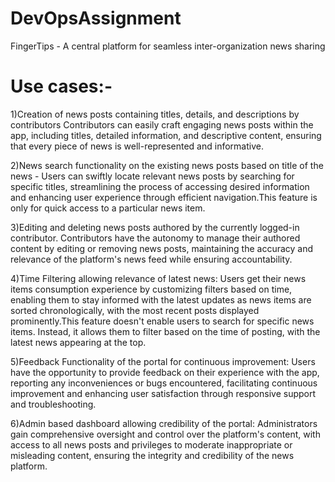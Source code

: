 # DevOpsAssignment

FingerTips -  A central platform for seamless inter-organization news sharing

# Use cases:-

1)Creation of news posts containing titles, details, and descriptions by contributors Contributors can easily craft engaging news posts within the app, including titles, detailed information, and descriptive content, ensuring that every piece of news is well-represented and informative.

2)News search functionality on the existing news posts based on title of the news - Users can swiftly locate relevant news posts by searching for specific titles, streamlining the process of accessing desired information and enhancing user experience through efficient navigation.This feature is only for quick access to a particular news item.

3)Editing and deleting news posts authored by the currently logged-in contributor. Contributors have the autonomy to manage their authored content by editing or removing news posts, maintaining the accuracy and relevance of the platform's news feed while ensuring accountability.

4)Time Filtering allowing relevance of latest news: Users get their news items consumption experience by customizing filters based on time, enabling them to stay informed with the latest updates as news items are sorted chronologically, with the most recent posts displayed prominently.This feature doesn't enable users to search for specific news items. Instead, it allows them to filter based on the time of posting, with the latest news appearing at the top.

5)Feedback Functionality of the portal for continuous improvement: Users have the opportunity to provide feedback on their experience with the app, reporting any inconveniences or bugs encountered, facilitating continuous improvement and enhancing user satisfaction through responsive support and troubleshooting.

6)Admin based dashboard allowing credibility of the portal: Administrators gain comprehensive oversight and control over the platform's content, with access to all news posts and privileges to moderate inappropriate or misleading content, ensuring the integrity and credibility of the news platform.

